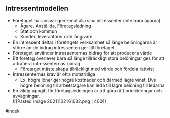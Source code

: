## Intressentmodellen
- Företaget har ansvar gentemot alla sina intressenter (inte bara ägarna)
	- Ägare, Anställda, Företagsledning
	- Stat och kommun
	- Kunder, leverantörer och långivare
- En intressent deltar i företagets verksamhet så länge belöningarna är större än de bidrag intressenten ger till företaget
- Företaget använder intressenternas bidrag för att producera värde
- Ett företag överlever bara så länge tillräckligt stora belöningar ges för att attrahera intressenternas bidrag
	- Företaget måste skapa tillräckligt med värde och fördela rättvist
- Intressenternas krav är ofta motstridiga
	- Ex. högre löner ger högre kostnader och därmed lägre vinst. Dvs högre belöning till arbetstagare kan leda till lägre belöning till ledarna
- En viktig uppgift för företagsledningen är att göra rätt prioriteringar och avvägningar.	
![[Pasted image 20211102161032.png | 400]]

#indek 